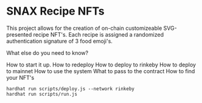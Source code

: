 # SNAX Recipe NFTs

This project allows for the creation of on-chain customizeable SVG-presented recipe NFT's. Each recipe is assigned a randomized authentication signature of 3 food emoji's.

What else do you need to know?

How to start it up.
How to redeploy
How to deploy to rinkeby
How to deploy to mainnet
How to use the system
What to pass to the contract
How to find your NFT's


```
hardhat run scripts/deploy.js --network rinkeby
hardhat run scripts/run.js
```
